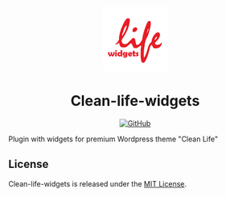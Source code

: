 <p align="center">
  <img src="./assets/logo.png" alt="clean-life-widgets logo" width="128" height="128">
  <h1 align="center">Clean-life-widgets</h1>
</p>
<p align="center">
    <a aria-label="License" href="https://github.com/UrijHoruzij/clean-life-widgets/blob/master/LICENSE">
      <img alt="GitHub" src="https://img.shields.io/github/license/UrijHoruzij/clean-life-widgets?color=e71e27">
    </a>
  </p>

Plugin with widgets for premium Wordpress theme "Clean Life"

## License

Clean-life-widgets is released under the [MIT License](https://github.com/UrijHoruzij/clean-life-widgets/blob/master/LICENSE).
